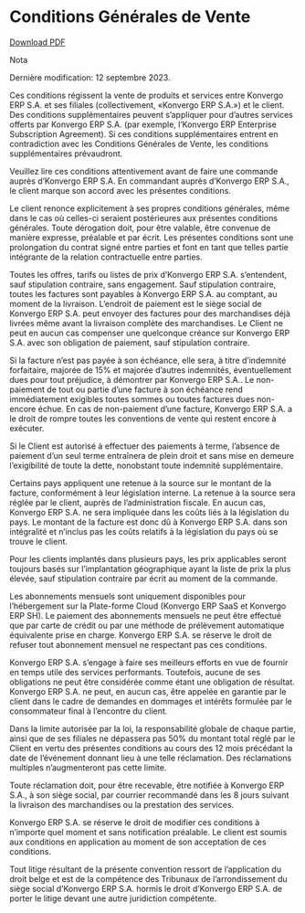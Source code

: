 # Conditions Générales de Vente

[Download PDF](https://www.odoo.com/documentation/16.0/terms_of_sale_fr.pdf)

<div class="alert alert-primary">
<p class="alert-title">
Nota</p><p>Dernière modification: 12 septembre 2023.</p>
</div>

Ces conditions régissent la vente de produits et services entre Konvergo ERP S.A. et
ses filiales (collectivement, «Konvergo ERP S.A.») et le client. Des conditions
supplémentaires peuvent s’appliquer pour d’autres services offerts par Konvergo ERP
S.A. (par exemple, l’Konvergo ERP Enterprise Subscription Agreement). Si ces
conditions supplémentaires entrent en contradiction avec les Conditions
Générales de Vente, les conditions supplémentaires prévaudront.

Veuillez lire ces conditions attentivement avant de faire une commande auprès
d’Konvergo ERP S.A. En commandant auprès d’Konvergo ERP S.A., le client marque son accord avec
les présentes conditions.

Le client renonce explicitement à ses propres conditions générales, même dans
le cas où celles-ci seraient postérieures aux présentes conditions générales.
Toute dérogation doit, pour être valable, être convenue de manière expresse,
préalable et par écrit. Les présentes conditions sont une prolongation du
contrat signé entre parties et font en tant que telles partie intégrante de la
relation contractuelle entre parties.

Toutes les offres, tarifs ou listes de prix d’Konvergo ERP S.A. s’entendent, sauf
stipulation contraire, sans engagement. Sauf stipulation contraire, toutes les
factures sont payables à Konvergo ERP S.A. au comptant, au moment de la livraison.
L’endroit de paiement est le siège social de Konvergo ERP S.A. peut envoyer des
factures pour des marchandises déjà livrées même avant la livraison complète
des marchandises. Le Client ne peut en aucun cas compenser une quelconque
créance sur Konvergo ERP S.A. avec son obligation de paiement, sauf stipulation
contraire.

Si la facture n’est pas payée à son échéance, elle sera, à titre d’indemnité
forfaitaire, majorée de 15% et majorée d’autres indemnités, éventuellement
dues pour tout préjudice, à démontrer par Konvergo ERP S.A.. Le non-paiement de tout
ou partie d’une facture à son échéance rend immédiatement exigibles toutes
sommes ou toutes factures dues non-encore échue. En cas de non-paiement d’une
facture, Konvergo ERP S.A. a le droit de rompre toutes les conventions de vente qui
restent encore à exécuter.

Si le Client est autorisé à effectuer des paiements à terme, l’absence de
paiement d’un seul terme entraînera de plein droit et sans mise en demeure
l’exigibilité de toute la dette, nonobstant toute indemnité supplémentaire.

Certains pays appliquent une retenue à la source sur le montant de la facture,
conformément à leur législation interne. La retenue à la source sera réglée
par le client, auprès de l’administration fiscale. En aucun cas, Konvergo ERP S.A. ne
sera impliquée dans les coûts liés à la législation du pays. Le montant de la
facture est donc dû à Konvergo ERP S.A. dans son intégralité et n’inclus pas les coûts
relatifs à la législation du pays où se trouve le client.

Pour les clients implantés dans plusieurs pays, les prix applicables seront
toujours basés sur l’implantation géographique ayant la liste de prix la plus
élevée, sauf stipulation contraire par écrit au moment de la commande.

Les abonnements mensuels sont uniquement disponibles pour l’hébergement sur la
Plate-forme Cloud (Konvergo ERP SaaS et Konvergo ERP SH). Le paiement des abonnements mensuels
ne peut être effectué que par carte de crédit ou par une méthode de
prélèvement automatique équivalente prise en charge. Konvergo ERP S.A. se réserve le
droit de refuser tout abonnement mensuel ne respectant pas ces conditions.

Konvergo ERP S.A. s’engage à faire ses meilleurs efforts en vue de fournir en temps
utile des services performants. Toutefois, aucune de ses obligations ne peut
être considérée comme étant une obligation de résultat. Konvergo ERP S.A. ne peut, en
aucun cas, être appelée en garantie par le client dans le cadre de demandes en
dommages et intérêts formulée par le consommateur final à l’encontre du
client.

Dans la limite autorisée par la loi, la responsabilité globale de chaque
partie, ainsi que de ses filiales ne dépassera pas 50% du montant total réglé
par le Client en vertu des présentes conditions au cours des 12 mois précédant
la date de l’événement donnant lieu à une telle réclamation. Des réclamations
multiples n’augmenteront pas cette limite.

Toute réclamation doit, pour être recevable, être notifiée à Konvergo ERP S.A., à son
siège social, par courrier recommandé dans les 8 jours suivant la livraison
des marchandises ou la prestation des services.

Konvergo ERP S.A. se réserve le droit de modifier ces conditions à n’importe quel
moment et sans notification préalable. Le client est soumis aux conditions en
application au moment de son acceptation de ces conditions.

Tout litige résultant de la présente convention ressort de l’application du
droit belge et est de la compétence des Tribunaux de l’arrondissement du siège
social d’Konvergo ERP S.A. hormis le droit d’Konvergo ERP S.A. de porter le litige devant une
autre juridiction compétente.

